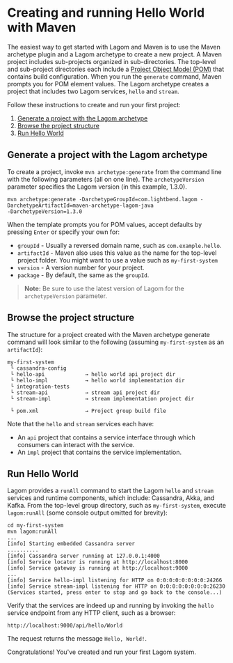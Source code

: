 # Creating and running Hello World with Maven
The easiest way to get started with Lagom and Maven is to use the Maven archetype plugin and a Lagom archetype to create a new project.  A Maven project includes sub-projects organized in sub-directories. The top-level and sub-project directories each include a [Project Object Model (POM)](https://maven.apache.org/pom.html) that contains build configuration. When you run the `generate` command, Maven prompts you for POM element values. The Lagom archetype creates a project that includes two Lagom services, `hello` and `stream`.   

Follow these instructions to create and run your first project:

1. [Generate a project with the Lagom archetype](#generate-a-project-with-the-lagom-archetype)
1. [Browse the project structure](#browse-the-project-structure)
1. [Run Hello World](#run-hello-world)

## Generate a project with the Lagom archetype

To create a project, invoke `mvn archetype:generate` from the command line with the following parameters (all on one line). The `archetypeVersion` parameter specifies the Lagom version (in this example, 1.3.0).  

```
mvn archetype:generate -DarchetypeGroupId=com.lightbend.lagom -DarchetypeArtifactId=maven-archetype-lagom-java
-DarchetypeVersion=1.3.0
```

When the template prompts you for POM values, accept defaults by pressing `Enter` or specify your own for:

* `groupId`  - Usually a reversed domain name, such as `com.example.hello`.
* `artifactId` - Maven also uses this value as the name for the top-level project folder. You might want to use a value such as `my-first-system`
* `version` - A version number for your project.
* `package` - By default, the same as the `groupId`.  
> **Note:** Be sure to use the latest version of Lagom for the `archetypeVersion` parameter.

## Browse the project structure

The structure for a project created with the Maven archetype generate command will look similar to the following (assuming `my-first-system` as an `artifactId`):

```
my-first-system 
 └ cassandra-config      
 └ hello-api             → hello world api project dir
 └ hello-impl            → hello world implementation dir 
 └ integration-tests    
 └ stream-api            → stream api project dir
 └ stream-impl           → stream implementation project dir
 
 └ pom.xml               → Project group build file
```

Note that the `hello` and `stream` services each have: 

* An `api` project that contains a service interface through which consumers can interact with the service. 
* An `impl` project that contains the service implementation.

## Run Hello World

Lagom provides a `runAll` command to start the Lagom `hello` and `stream` services and runtime components, which include: Cassandra, Akka, and Kafka. From the top-level group directory, such as `my-first-system`, execute `lagom:runAll` (some console output omitted for brevity):

```console
cd my-first-system
mvn lagom:runAll
...
[info] Starting embedded Cassandra server
..........
[info] Cassandra server running at 127.0.0.1:4000
[info] Service locator is running at http://localhost:8000
[info] Service gateway is running at http://localhost:9000
...
[info] Service hello-impl listening for HTTP on 0:0:0:0:0:0:0:0:24266
[info] Service stream-impl listening for HTTP on 0:0:0:0:0:0:0:0:26230
(Services started, press enter to stop and go back to the console...)
```

Verify that the services are indeed up and running by invoking the `hello` service endpoint from any HTTP client, such as a browser: 

```
http://localhost:9000/api/hello/World
```
The request returns the message `Hello, World!`.

Congratulations! You've created and run your first Lagom system. 
